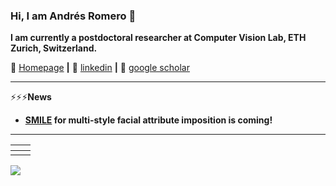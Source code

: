 ### Hi, I am Andrés Romero 🎃

**I am currently a postdoctoral researcher at Computer Vision Lab, ETH Zurich, Switzerland.**

🏡 [Homepage](https://afromero.co/) **|** 
👔 [linkedin](https://www.linkedin.com/in/afromero/) **|** 
📰 [google scholar](https://scholar.google.com.co/citations?user=k4m3LGIAAAAJ&hl)

<!--
**affromero/affromero** is a ✨ _special_ ✨ repository because its `README.md` (this file) appears on your GitHub profile.

Here are some ideas to get you started:

- 🔭 I’m currently working on ...
- 🌱 I’m currently learning ...
- 👯 I’m looking to collaborate on ...
- 🤔 I’m looking for help with ...
- 💬 Ask me about ...
- 📫 How to reach me: ...
- 😄 Pronouns: ...
- ⚡ Fun fact: ...
-->

------------

⚡⚡⚡**News**
- **[SMILE](https://github.com/affromero/SMILE) for multi-style facial attribute imposition is coming!**

------------
<!--
- **[SMILE](https://github.com/affromero/SMILE)**
- **[SMIT](https://github.com/BCV-Uniandes/SMIT)**
- **[AUNets](https://github.com/BCV-Uniandes/AUNets)**
- **[EmoNet](https://github.com/affromero/EmoNet)**
-->

| <a href="https://github.com/affromero/SMILE"><img src="https://github-readme-stats.vercel.app/api/pin/?username=affromero&repo=SMILE&cache_seconds=10&theme=default" alt=""  /></a>| <a href="https://github.com/BCV-Uniandes/SMIT"><img src="https://github-readme-stats.vercel.app/api/pin/?username=BCV-Uniandes&repo=SMIT&cache_seconds=10&theme=default" alt="" /></a>|
|:--:|:--:|
| <a href="https://github.com/BCV-Uniandes/AUNets"><img src="https://github-readme-stats.vercel.app/api/pin/?username=BCV-Uniandes&repo=AUNets&cache_seconds=10&theme=default" alt=""  /></a>| <a href="https://github.com/affromero/EmoNet"><img src="https://github-readme-stats.vercel.app/api/pin/?username=affromero&repo=EmoNet&cache_seconds=10&theme=default" alt="" /></a>|


![](https://github-readme-stats.vercel.app/api?username=affromero&show_icons=true&hide=contribs,issues&cache_seconds=86400&theme=default)




